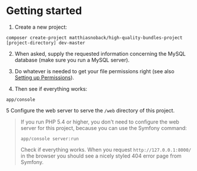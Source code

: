 # Getting started

1. Create a new project:

```
composer create-project matthiasnoback/high-quality-bundles-project [project-directory] dev-master
```

2. When asked, supply the requested information concerning the MySQL database (make sure you run a MySQL server).

3. Do whatever is needed to get your file permissions right (see also [Setting up Permissions](http://symfony.com/doc/current/book/installation.html)).

4. Then see if everything works:

```
app/console
```

5 Configure the web server to serve the `/web` directory of this project.

> If you run PHP 5.4 or higher, you don't need to configure the web server for this project, because you can use the Symfony command:
>
> ```
> app/console server:run
> ```
>
> Check if everything works. When you request `http://127.0.0.1:8000/` in the browser you should see a nicely styled 404 error page from Symfony.
